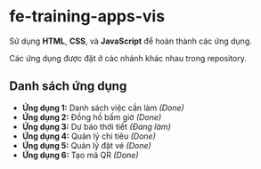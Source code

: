 # fe-training-apps-vis

Sử dụng **HTML**, **CSS**, và **JavaScript** để hoàn thành các ứng dụng.

Các ứng dụng được đặt ở các nhánh khác nhau trong repository.

## Danh sách ứng dụng

- **Ứng dụng 1:** Danh sách việc cần làm _(Done)_  
- **Ứng dụng 2:** Đồng hồ bấm giờ _(Done)_ 
- **Ứng dụng 3:** Dự báo thời tiết _(Đang làm)_  
- **Ứng dụng 4:** Quản lý chi tiêu _(Done)_ 
- **Ứng dụng 5:** Quản lý đặt vé _(Done)_  
- **Ứng dụng 6:** Tạo mã QR _(Done)_
